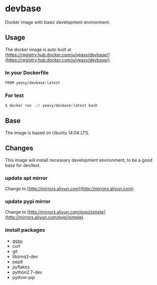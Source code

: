 # devbase
Docker image with basic development environment.

## Usage
The docker image is auto built at [https://registry.hub.docker.com/u/yeasy/devbase/](https://registry.hub.docker.com/u/yeasy/devbase/).

### In your Dockerfile
```sh
FROM yeasy/devbase:latest
```

### For test
```sh
$ docker run -it yeasy/devbase:latest bash
```

## Base
The image is based on Ubuntu 14.04 LTS.

## Changes
This image will install necessary development environment, to be a good base for dev/test.

### update apt mirror
Change to [http://mirrors.aliyun.com](http://mirrors.aliyun.com).

### update pypi mirror
Change to [http://mirrors.aliyun.com/pypi/simple](http://mirrors.aliyun.com/pypi/simple).

### install packages
* [gosu](https://github.com/tianon/gosu)
* curl
* git
* libzmq3-dev
* pep8
* pyflakes
* python2.7-dev
* python-pip
